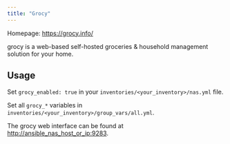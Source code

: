 ```yaml
---
title: "Grocy"
---
```


Homepage: <https://grocy.info/>

grocy is a web-based self-hosted groceries & household management solution for your home.

## Usage

Set `grocy_enabled: true` in your `inventories/<your_inventory>/nas.yml` file.

Set all `grocy_*` variables in `inventories/<your_inventory>/group_vars/all.yml`.

The grocy web interface can be found at <http://ansible_nas_host_or_ip:9283>.
